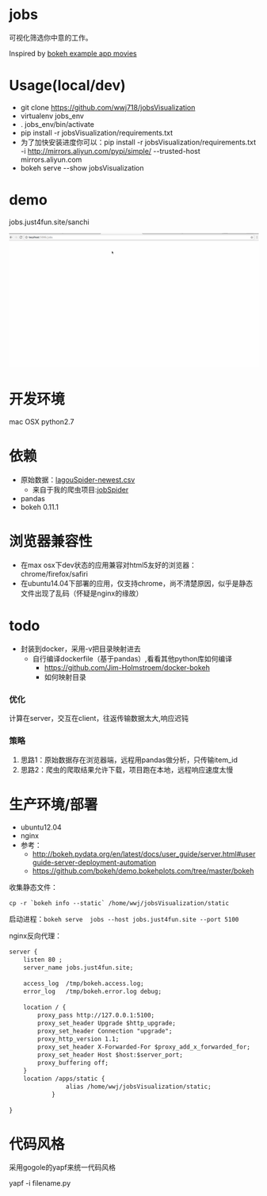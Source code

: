 # jobs
可视化筛选你中意的工作。

Inspired by [bokeh example app movies](https://github.com/bokeh/bokeh/tree/0.11.1/examples/app/movies)

# Usage(local/dev)
*  git clone  https://github.com/wwj718/jobsVisualization
*  virtualenv jobs_env
*  . jobs_env/bin/activate
*  pip install -r  jobsVisualization/requirements.txt
  *  为了加快安装进度你可以：pip install -r jobsVisualization/requirements.txt -i http://mirrors.aliyun.com/pypi/simple/ --trusted-host mirrors.aliyun.com 
*  bokeh serve --show  jobsVisualization


# demo
jobs.just4fun.site/sanchi

![demo](./jobs.gif)

# 开发环境
mac OSX python2.7

# 依赖
*  原始数据：[lagouSpider-newest.csv](https://github.com/wwj718/jobSpider/blob/master/lagouSpider-newest.csv)
    *  来自于我的爬虫项目:[jobSpider](https://github.com/wwj718/jobSpider)
*  pandas
*  bokeh 0.11.1


# 浏览器兼容性
*  在max osx下dev状态的应用兼容对html5友好的浏览器：chrome/firefox/safiri
*  在ubuntu14.04下部署的应用，仅支持chrome，尚不清楚原因，似乎是静态文件出现了乱码（怀疑是nginx的缘故） 

# todo
*  封装到docker，采用-v把目录映射进去
    *  自行编译dockerfile（基于pandas）,看看其他python库如何编译
	    *  https://github.com/Jim-Holmstroem/docker-bokeh
	    *  如何映射目录


### 优化
计算在server，交互在client，往返传输数据太大,响应迟钝

### 策略
1.  思路1：原始数据存在浏览器端，远程用pandas做分析，只传输item_id
2.  思路2：爬虫的爬取结果允许下载，项目跑在本地，远程响应速度太慢



# 生产环境/部署
*  ubuntu12.04
*  nginx
*  参考：
    *  http://bokeh.pydata.org/en/latest/docs/user_guide/server.html#userguide-server-deployment-automation
    *  https://github.com/bokeh/demo.bokehplots.com/tree/master/bokeh

收集静态文件：

```
cp -r `bokeh info --static` /home/wwj/jobsVisualization/static
```


启动进程：`bokeh serve  jobs --host jobs.just4fun.site --port 5100`

nginx反向代理：

```nginx
server {
    listen 80 ;
    server_name jobs.just4fun.site;

    access_log  /tmp/bokeh.access.log;
    error_log   /tmp/bokeh.error.log debug;

    location / {
        proxy_pass http://127.0.0.1:5100;
        proxy_set_header Upgrade $http_upgrade;
        proxy_set_header Connection "upgrade";
        proxy_http_version 1.1;
        proxy_set_header X-Forwarded-For $proxy_add_x_forwarded_for;
        proxy_set_header Host $host:$server_port;
        proxy_buffering off;
    }
    location /apps/static {
                alias /home/wwj/jobsVisualization/static;
            }

}
```




# 代码风格
采用gogole的yapf来统一代码风格

yapf -i filename.py
